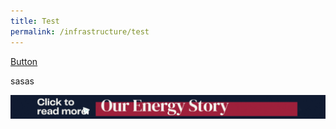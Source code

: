 ```yaml
---
title: Test
permalink: /infrastructure/test
---
```



[Button](/infrastructure/case-studies/resources#WMAnchor)


sasas


<a href="/infrastructure/case-studies/resources#WMAnchor" target="_blank"><img src="/images/infrastructure/constraints-and-challenges/image015.gif" ></a>

